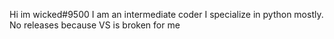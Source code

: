 Hi im wicked#9500
I am an intermediate coder I specialize in python mostly.
No releases because VS is broken for me
